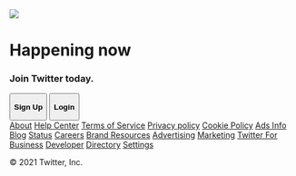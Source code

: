 <html>
<head>
	<title>Twitter</title>
	<meta charset="UTF-8">
	<meta name="viewport" content="width= device-width, initial-scale=1.0">
	<link rel="stylesheet" type="text/css" href="twitter.css">
	<link rel="stylesheet" href="https://cdn.jsdelivr.net/npm/@fortawesome/fontawesome-free@5.15.3/css/fontawesome.min.css" integrity="sha384-wESLQ85D6gbsF459vf1CiZ2+rr+CsxRY0RpiF1tLlQpDnAgg6rwdsUF1+Ics2bni" crossorigin="anonymous">
</head>
<body>
	<div class="main-container">
		<div class="main-image">
			<img src="https://abs.twimg.com/sticky/illustrations/lohp_en_1302x955.png">
		</div>
		<div class="main-headings">
			<h1 class="heading">Happening now</h1>
			<h3 class="sub-heading">Join Twitter today.</h3>
			<button class="signup-btn btn"><p><strong>Sign Up</strong></p></button>
			<button class="login-btn btn"><p><strong>Login</strong></p></button>
		</div>
	</div>
	<div class="footer-div">
		<div>
			<a href="">About</a>
			<a href="">Help Center</a>
			<a href="">Terms of Service</a>
			<a href="">Privacy policy</a>
			<a href="">Cookie Policy</a>
			<a href="">Ads Info</a>
			<a href="">Blog</a>
			<a href="">Status</a>
			<a href="">Careers</a>
			<a href="">Brand Resources</a>
			<a href="">Advertising</a>
			<a href="">Marketing</a>
			<a href="">Twitter For Business</a>
			<a href="">Developer</a>
			<a href="">Directory</a>
			<a href="">Settings</a>
		</div>
		<div>
			<p>© 2021 Twitter, Inc.</p>
		</div>
	</div>


</body>
</html>
